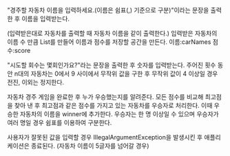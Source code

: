 "경주할 자동차 이름을 입력하세요.(이름은 쉼표(,) 기준으로 구분)"이라는 문장을 출력한 후 이름을 입력받는다.

(입력받은대로 자동차를 출력할 때 자동차 이름을 같이 출력한다.)
입력받은 자동차의 이름 수 만큼 List를 만들어 이름과 점수를 저장할 공간을 만든다.
이름:carNames  점수:score

"시도할 회수는 몇회인가요?"라는 문장을 출력한 후 숫자를 입력받는다.
주어진 횟수 동안 n대의 자동차는 
0에서 9 사이에서 무작위 값을 구한 후 무작위 값이 4 이상일 경우 전진, 이외는 정지한다.

자동차 경주 게임을 완료한 후 누가 우승했는지를 알려준다. 모든 점수를 비교해 최고점을 찾아 낸 후 
최고점과 같은 점수를 가지고 있는 자동차를 우승자로 처리한다. 이때 우승한 자동차의 이름을 winner에 추가한다.
우승자는 한 명 이상일 수 있으며 우승자가 여러 명일 경우 쉼표를 이용하여 구분한다.

사용자가 잘못된 값을 입력할 경우 IllegalArgumentException을 발생시킨 후 애플리케이션은 종료된다.
(자동차 이름이 5글자를 넘어갈 경우)
